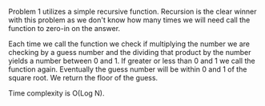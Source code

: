 Problem 1 utilizes a simple recursive function.
 Recursion is the clear winner with this problem as we don't know
 how many times we will need call the function to zero-in on the
 answer. 
 
 Each time we call the function we check if multiplying the number we are
 checking by a guess number and the dividing that product by the number yields 
 a number between 0 and 1. If greater or less than 0 and 1 we call the function
 again. Eventually the guess number will be within 0 and 1 of the square root.
 We return the floor of the guess.
 
Time complexity is O(Log N). 

